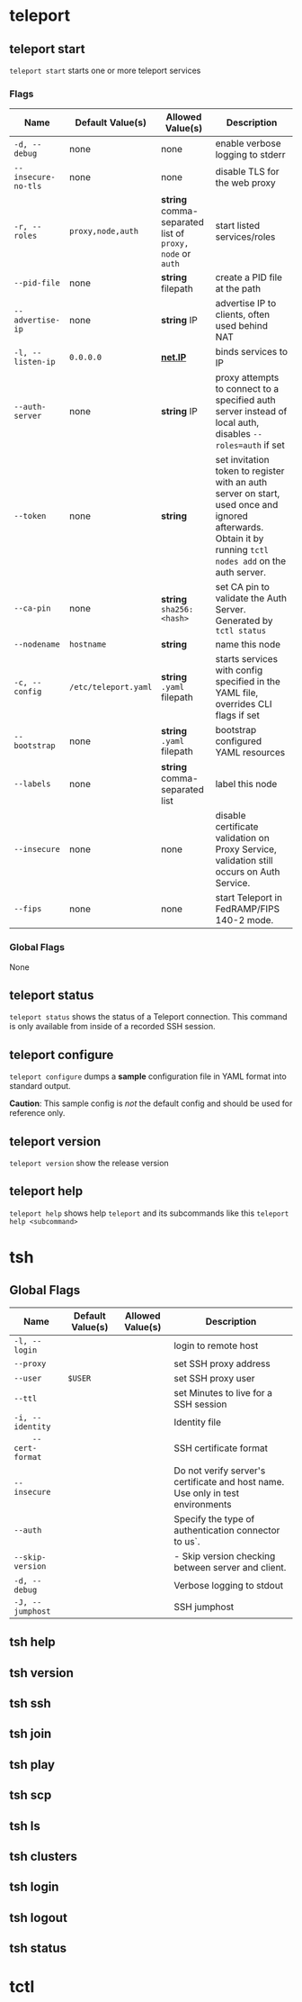 # teleport

## teleport start
`teleport start` starts one or more teleport services

### Flags

| Name | Default Value(s) | Allowed Value(s) | Description
|------|---------|----------------|----------------------------|
| `-d, --debug`| none | none | enable verbose logging to stderr
| `--insecure-no-tls`| none | none | disable TLS for the web proxy <!--Link to more info-->
| `-r, --roles`| `proxy,node,auth` | **string** comma-separated list of `proxy, node` or `auth` | start listed services/roles
| `--pid-file`| none | **string** filepath | create a PID file at the path
| `--advertise-ip`| none | **string** IP | advertise IP to clients, often used behind NAT
| `-l, --listen-ip`| `0.0.0.0` | [**net.IP**](https://golang.org/pkg/net/#IP) | binds services to IP  
| `--auth-server` | none | **string** IP | proxy attempts to connect to a specified auth server instead of local auth, disables `--roles=auth` if set
| `--token`       | none | **string** | set invitation token to register with an auth server on start, used once and ignored afterwards. Obtain it by running `tctl nodes add` on the auth server.<!--note on how to generate secure tokens-->
| `--ca-pin`      | none | **string** `sha256:<hash>` | set CA pin to validate the Auth Server. Generated by `tctl status`
| `--nodename`    | `hostname` | **string** | name this node <!--Notes on function-->
| `-c, --config`  | `/etc/teleport.yaml` | **string** `.yaml` filepath | starts services with config specified in the YAML file, overrides CLI flags if set
| `--bootstrap`   | none | **string** `.yaml` filepath | bootstrap configured YAML resources <!--note on how to configure this file-->
| `--labels`      | none | **string** comma-separated list | label this node
| `--insecure`    | none | none | disable certificate validation on Proxy Service, validation still occurs on Auth Service.
| `--fips`        | none | none | start Teleport in FedRAMP/FIPS 140-2 mode.

### Global Flags
None

## teleport status
`teleport status` shows the status of a Teleport connection. This command is only available from inside of a recorded SSH session.

## teleport configure
`teleport configure` dumps a **sample** configuration file in YAML format into standard output. 

**Caution**: This sample config is _not_ the default config and should be used for reference only. <!--Link to Config Doc-->

## teleport version
`teleport version` show the release version

## teleport help
`teleport help` shows help `teleport` and its subcommands like this `teleport help <subcommand>`


# tsh

## Global Flags

| Name | Default Value(s) | Allowed Value(s) | Description
|------|---------|----------------|----------------------------|
| `-l, --login`| | | login to remote host
| `--proxy`| | | set SSH proxy address
| `--user`| `$USER` | | set SSH proxy user
| `--ttl`| | | set Minutes to live for a SSH session
| `-i, --identity`| | | Identity file
| `    --cert-format`| | | SSH certificate format
| `--insecure`| | | Do not verify server's certificate and host name. Use only in test environments
| `--auth`| | |  Specify the type of authentication connector to us`.
| `--skip-version`| | |- Skip version checking between server and client.
| `-d, --debug`| | |  Verbose logging to stdout
| `-J, --jumphost`| | | SSH jumphost
## tsh help

## tsh version

## tsh ssh

## tsh join

## tsh play

## tsh scp

## tsh ls

## tsh clusters

## tsh login

## tsh logout

## tsh status

# tctl